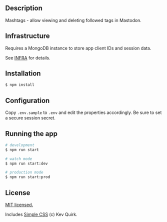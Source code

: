 
## Description

Mashtags - allow viewing and deleting followed tags in Mastodon.

## Infrastructure

Requires a MongoDB instance to store app client IDs and session data.

See [INFRA](INFRA.md) for details.

## Installation

```bash
$ npm install
```

## Configuration

Copy `.env.sample` to `.env` and edit the properties accordingly. 
Be sure to set a secure session secret.

## Running the app

```bash
# development
$ npm run start

# watch mode
$ npm run start:dev

# production mode
$ npm run start:prod
```

## License

[MIT licensed.](LICENCE)

Includes [Simple CSS](https://github.com/kevquirk/simple.css) (c) Kev Quirk.
